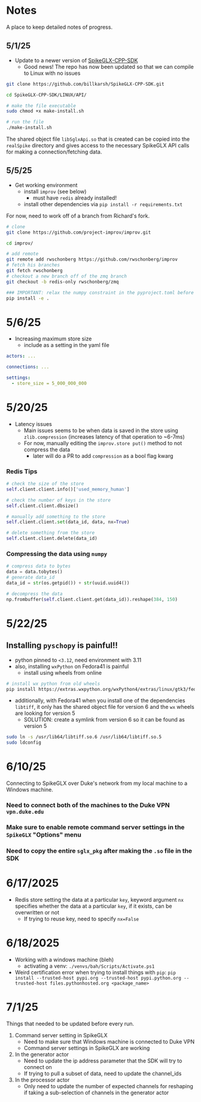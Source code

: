 # Notes

A place to keep detailed notes of progress.

## 5/1/25

- Update to a newer version of [SpikeGLX-CPP-SDK](https://github.com/billkarsh/SpikeGLX-CPP-SDK/tree/main)
    - Good news! The repo has now been updated so that we can compile to Linux with no issues

```bash
git clone https://github.com/billkarsh/SpikeGLX-CPP-SDK.git

cd SpikeGLX-CPP-SDK/LINUX/API/

# make the file executable
sudo chmod +x make-install.sh 

# run the file 
./make-install.sh 
```

The shared object file `libSglxApi.so` that is created can be copied into the `realSpike` directory 
and gives access to the necessary SpikeGLX API calls for making a connection/fetching data. 

## 5/5/25

- Get working environment 
  - install `improv` (see below) 
    - must have `redis` already installed!
  - install other dependencies via `pip install -r requirements.txt`

For now, need to work off of a branch from Richard's fork.
```bash
# clone
git clone https://github.com/project-improv/improv.git

cd improv/

# add remote 
git remote add rwschonberg https://github.com/rwschonberg/improv
# fetch his branches
git fetch rwschonberg
# checkout a new branch off of the zmq branch
git checkout -b redis-only rwschonberg/zmq

### IMPORTANT: relax the numpy constraint in the pyproject.toml before in-place install
pip install -e .
```

# 5/6/25

- Increasing maximum store size
  - include as a setting in the yaml file 

```yaml
actors: ... 

connections: ...

settings: 
  - store_size = 5_000_000_000
```

# 5/20/25

- Latency issues
  - Main issues seems to be when data is saved in the store using `zlib.compression` (increases latency of that operation to ~6-7ms)
  - For now, manually editing the `improv.store put()` method to not compress the data
    - later will do a PR to add `compression` as a bool flag kwarg

### Redis Tips

```python
# check the size of the store
self.client.client.info()['used_memory_human']

# check the number of keys in the store
self.client.client.dbsize()

# manually add something to the store
self.client.client.set(data_id, data, nx=True)

# delete something from the store
self.client.client.delete(data_id)
```

### Compressing the data using `numpy`

```python
# compress data to bytes
data = data.tobytes()
# generate data_id
data_id = str(os.getpid()) + str(uuid.uuid4())

# decompress the data
np.frombuffer(self.client.client.get(data_id)).reshape(384, 150)
```

# 5/22/25

## Installing `pyschopy` is painful!!
- python pinned to `<3.12`, need environment with 3.11
- also, installing `wxPython` on Fedora41 is painful 
  - install using wheels from online 

```bash
# install wx python from old wheels 
pip install https://extras.wxpython.org/wxPython4/extras/linux/gtk3/fedora-38/wxPython-4.2.1-cp311-cp311-linux_x86_64.whl
```
- additionally, with Fedora41 when you install one of the dependencies `libtiff`, it only has the 
  shared object file for version 6 and the `wx` wheels are looking for version 5
  - SOLUTION: create a symlink from version 6 so it can be found as version 5

```bash
sudo ln -s /usr/lib64/libtiff.so.6 /usr/lib64/libtiff.so.5
sudo ldconfig
```

# 6/10/25

Connecting to SpikeGLX over Duke's network from my local machine to a Windows machine.

### Need to connect both of the machines to the Duke VPN `vpn.duke.edu`
### Make sure to enable remote command server settings in the `SpikeGLX` "Options" menu
### Need to copy the entire `sglx_pkg` after making the `.so` file in the SDK


# 6/17/2025

- Redis store setting the data at a particular `key`, keyword argument `nx` specifies whether the data at a particular `key`, if it exists, can be overwritten or not
  - If trying to reuse key, need to specify `nx=False`
 
 
# 6/18/2025
- Working with a windows machine (bleh)
  - activating a venv: `./venvs/bah/Scripts/Activate.ps1`
- Weird certification error when trying to install things with `pip`:  `pip install --trusted-host pypi.org --trusted-host pypi.python.org --trusted-host files.pythonhosted.org <package_name>`


# 7/1/25

Things that needed to be updated before every run. 

1. Command server setting in SpikeGLX
   - Need to make sure that Windows machine is connected to Duke VPN
   - Command server settings in SpikeGLX are working 
2. In the generator actor 
   - Need to update the ip address parameter that the SDK will try to connect on 
   - If trying to pull a subset of data, need to update the channel_ids 
3. In the processor actor
   - Only need to update the number of expected channels for reshaping if taking a sub-selection of channels in the generator actor